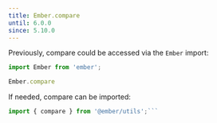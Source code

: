 ```yaml
---
title: Ember.compare
until: 6.0.0
since: 5.10.0
---
```



Previously, compare could be accessed via the `Ember` import:
```js
import Ember from 'ember';

Ember.compare

```

 If needed, compare can be imported:
```js
import { compare } from '@ember/utils';```
